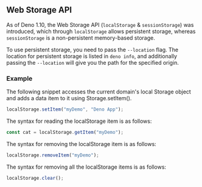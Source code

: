 ## Web Storage API

As of Deno 1.10, the Web Storage API (`localStorage` & `sessionStorage`) was
introduced, which through `localStorage` allows persistent storage, whereas
`sessionStorage` is a non-persistent memory-based storage.

To use persistent storage, you need to pass the `--location` flag. The location
for persistent storage is listed in `deno info`, and additionally passing the
`--location` will give you the path for the specified origin.

### Example

The following snippet accesses the current domain's local Storage object and
adds a data item to it using Storage.setItem().

```ts
localStorage.setItem("myDemo", "Deno App");
```

The syntax for reading the localStorage item is as follows:

```ts
const cat = localStorage.getItem("myDemo");
```

The syntax for removing the localStorage item is as follows:

```ts
localStorage.removeItem("myDemo");
```

The syntax for removing all the localStorage items is as follows:

```ts
localStorage.clear();
```
